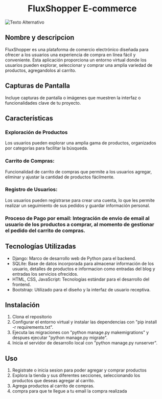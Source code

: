 <h1 align="center">
  <b>FluxShopper E-commerce</b>
</h1>

![Texto Alternativo](Ecommerce/img/FluxShopper.png)

## Nombre y descripcion 

FluxShopper es una plataforma de comercio electrónico diseñada para ofrecer a los usuarios una experiencia de compra en línea fácil y conveniente. Esta aplicación proporciona un entorno virtual donde los usuarios pueden explorar, seleccionar y comprar una amplia variedad de productos, agregandolos al carrito.

## Capturas de Pantalla

Incluye capturas de pantalla o imágenes que muestren la interfaz o funcionalidades clave de tu proyecto.

## Características 

### Exploración de Productos

Los usuarios pueden explorar una amplia gama de productos, organizados por categorías para facilitar la búsqueda.

### Carrito de Compras: 

Funcionalidad de carrito de compras que permite a los usuarios agregar, eliminar y ajustar la cantidad de productos fácilmente.

### Registro de Usuarios: 

Los usuarios pueden registrarse para crear una cuenta, lo que les permite realizar un seguimiento de sus pedidos y guardar información personal.

### Proceso de Pago por email: Integración de envio de email al usuario de los productos a comprar, al momento de gestionar el pedido del carrito de compras.

## Tecnologías Utilizadas

- Django: Marco de desarrollo web de Python para el backend.
- SQLite: Base de datos incorporada para almacenar información de los usuario, detalles de productos e informacion como entradas del blog y entradas los servicios ofrecidos.
- HTML, CSS, JavaScript: Tecnologías estándar para el desarrollo del frontend.
- Bootstrap: Utilizado para el diseño y la interfaz de usuario receptiva.

## Instalación

1. Clona el repositorio
2. Configurar el entorno virtual y instalar las dependencias con "pip install -r requirements.txt".
3. Ejecuta las migraciones con "python manage.py makemigrations" y despues ejecutar "python manage.py migrate".
4. Inicia el servidor de desarrollo local con "python manage.py runserver".

## Uso

1. Registrate o inicia sesion para poder agregar y comprar productos
2. Explora la tienda y sus diferentes secciones,  seleccionando los productos que deseas agregar al carrito.
3. Agrega productos al carrito de compras.
4. compra para que te llegue a tu email la compra realizada

